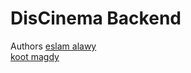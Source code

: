 # DisCinema Backend

Authors 
[eslam alawy](https://github.com/eslamalawy)   
[koot magdy](https://github.com/kootmagdy)